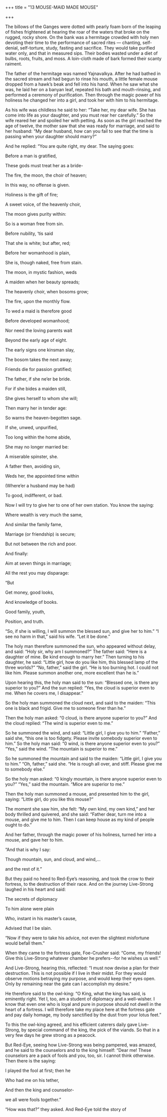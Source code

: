 +++
title = "13 MOUSE-MAID MADE MOUSE"

+++

The billows of the Ganges were dotted with pearly foam born of the leaping of fishes frightened at hearing the roar of the waters that broke on the rugged, rocky shore. On the bank was a hermitage crowded with holy men devoting their time to the performance of sacred rites — chanting, self-denial, self-torture, study, fasting and sacrifice. They would take purified water only, and that in measured sips. Their bodies wasted under a diet of bulbs, roots, fruits, and moss. A loin-cloth made of bark formed their scanty raiment.

The father of the hermitage was named Yajnavalkya. After he had bathed in the sacred stream and had begun to rinse his mouth, a little female mouse dropped from a hawk’s beak and fell into his hand. When he saw what she was, he laid her on a banyan leaf, repeated his bath and mouth-rinsing, and performed a ceremony of purification. Then through the magic power of his holiness he changed her into a girl, and took her with him to his hermitage.

As his wife was childless he said to her: “Take her, my dear wife. She has come into life as your daughter, and you must rear her carefully.” So the wife reared her and spoiled her with petting. As soon as the girl reached the age of twelve, the mother saw that she was ready for marriage, and said to her husband: “My dear husband, how can you fail to see that the time is passing when your daughter should marry?”

And he replied: “You are quite right, my dear. The saying goes:

Before a man is gratified,

These gods must treat her as a bride-

The fire, the moon, the choir of heaven;

In this way, no offense is given.

Holiness is the gift of fire;

A sweet voice, of the heavenly choir,

The moon gives purity within:

So is a woman free from sin.

Before nubility, ‘tis said

That she is white; but after, red;

Before her womanhood is plain,

She is, though naked, free from stain.

The moon, in mystic fashion, weds

A maiden when her beauty spreads;

The heavenly choir, when bosoms grow;

The fire, upon the monthly flow.

To wed a maid is therefore good

Before developed womanhood;

Nor need the loving parents wait

Beyond the early age of eight.

The early signs one kinsman slay,

The bosom takes the next away;

Friends die for passion gratified;

The father, if she ne’er be bride.

For if she bides a maiden still,

She gives herself to whom she will;

Then marry her in tender age:

So warns the heaven-begotten sage.

If she, unwed, unpurified,

Too long within the home abide,

She may no longer married be:

A miserable spinster, she.

A father then, avoiding sin,

Weds her, the appointed time within

\(Where’er a husband may be had\)

To good, indifferent, or bad.

Now I will try to give her to one of her own station. You know the saying:

Where wealth is very much the same,

And similar the family fame,

Marriage \(or friendship\) is secure;

But not between the rich and poor.

And finally:

Aim at seven things in marriage;

All the rest you may disparage:

“But

Get money, good looks,

And knowledge of books.

Good family, youth,

Position, and truth.

“So, if she is willing, I will summon the blessed sun, and give her to him.” “I see no harm in that,” said his wife. “Let it be done.”

The holy man therefore summoned the sun, who appeared without delay, and said: “Holy sir, why am I summoned?” The father said: “Here is a daughter of mine. Be kind enough to marry her.” Then turning to his daughter, he said: “Little girl, how do you like him, this blessed lamp of the three worlds?” “No, father,” said the girl. “He is too burning hot. I could not like him. Please summon another one, more excellent than he is.”

Upon hearing this, the holy man said to the sun: “Blessed one, is there any superior to you?” And the sun replied: “Yes, the cloud is superior even to me. When he covers me, I disappear.”

So the holy man summoned the cloud next, and said to the maiden: “This one is black and frigid. Give me to someone finer than he.”

Then the holy man asked: “0 cloud, is there anyone superior to you?” And the cloud replied: “The wind is superior even to me.”

So he summoned the wind, and said: “Little girl, I give you to him.” “Father,” said she, “this one is too fidgety. Please invite somebody superior even to him.” So the holy man said: “0 wind, is there anyone superior even to you?” “Yes,” said the wind. “The mountain is superior to me.”

So he summoned the mountain and said to the maiden: “Little girl, I give you to him.” “Oh, father,” said she. “He is rough all over, and stiff. Please give me to somebody else.”

So the holy man asked: “0 kingly mountain, is there anyone superior even to you?” “Yes,” said the mountain. “Mice are superior to me.”

Then the holy man summoned a mouse, and presented him to the girl, saying: “Little girl, do you like this mouse?”

The moment she saw him, she felt: “My own kind, my own kind,” and her body thrilled and quivered, and she said: “Father dear, turn me into a mouse, and give me to him. Then I can keep house as my kind of people ought to do.”

And her father, through the magic power of his holiness, turned her into a mouse, and gave her to him.

“And that is why I say:

Though mountain, sun, and cloud, and wind,…

and the rest of it.”

But they paid no heed to Red-Eye’s reasoning, and took the crow to their fortress, to the destruction of their race. And on the journey Live-Strong laughed in his heart and said:

The secrets of diplomacy

To him alone were plain

Who, instant in his master’s cause,

Advised that I be slain.

“Now if they were to take his advice, not even the slightest misfortune would befall them.”

When they came to the fortress gate, Foe-Crusher said: “Come, my friends\! Give this Live-Strong whatever chamber he prefers--for he wishes us well.”

And Live-Strong, hearing this, reflected: “I must now devise a plan for their destruction. This is not possible if I live in their midst. For they would observe motions betraying my purpose, and would keep their eyes open. Only by remaining near the gate can I accomplish my desire.”

He therefore said to the owl-king: “O King, what the king has said, is eminently right. Yet I, too, am a student of diplomacy and a well-wisher. I know that even one who is loyal and pure in purpose should not dwell in the heart of a fortress. I will therefore take my place here at the fortress gate and pay daily homage, my body sanctified by the dust from your lotus feet.”

To this the owl-king agreed, and his efficient caterers daily gave Live-Strong, by special command of the king, the pick of the viands. So that in a very few days he grew strong as a peacock.

But Red-Eye, seeing how Live-Strong was being pampered, was amazed, and he said to the counselors and to the king himself: “Dear me\! These counselors are a pack of fools and you, too, sir. I cannot think otherwise. Then there is the saying:

I played the fool at first; then he

Who had me on his tether,

And then the king and counselor-

we all were fools together.”

“How was that?” they asked. And Red-Eye told the story of
